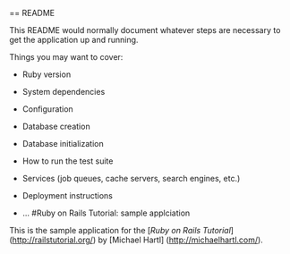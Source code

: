 == README

This README would normally document whatever steps are necessary to get the
application up and running.

Things you may want to cover:

* Ruby version

* System dependencies

* Configuration

* Database creation

* Database initialization

* How to run the test suite

* Services (job queues, cache servers, search engines, etc.)

* Deployment instructions

* ...
#Ruby on Rails Tutorial: sample applciation

This is the sample application for the [*Ruby on Rails Tutorial*] (http://railstutorial.org/)
by [Michael Hartl] (http://michaelhartl.com/).


